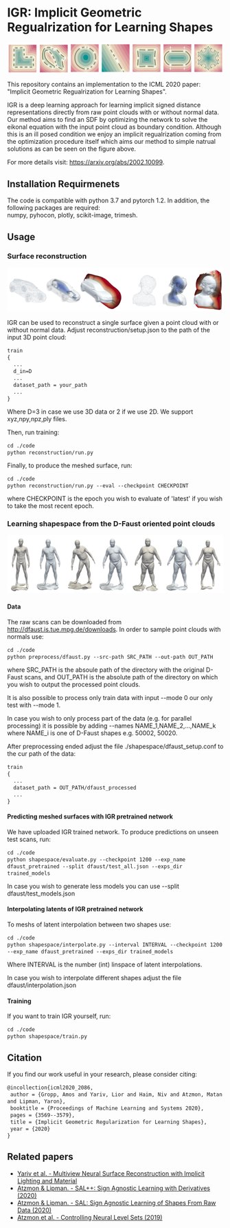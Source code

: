 # IGR: Implicit Geometric Regualrization for Learning Shapes
<p align="center">
  <img src="IGR.png"/>
</p>

This repository contains an implementation to the ICML 2020 paper: "Implicit Geometric Regualrization for Learning Shapes".

IGR is a deep learning approach for learning implicit signed distance representations directly from raw point clouds with or without normal data.
Our method aims to find an SDF by optimizing the network to solve the eikonal equation with the input point cloud as boundary condition.
Although this is an ill posed condition we enjoy an implicit regualrization coming from the optimization procedure itself which aims our method to simple natrual solutions as can be seen on the figure above.

For more details visit: https://arxiv.org/abs/2002.10099.

## Installation Requirmenets
The code is compatible with python 3.7 and pytorch 1.2. In addition, the following packages are required:  
numpy, pyhocon, plotly, scikit-image, trimesh.

## Usage


### Surface reconstruction
<p align="center">
  <img src="recon3D.png"/>
</p>

IGR can be used to reconstruct a single surface given a point cloud with or without normal data. Adjust reconstruction/setup.json to the
path of the input 3D point cloud:
```
train
{
  ...
  d_in=D
  ...
  dataset_path = your_path
  ...
}
```
Where D=3 in case we use 3D data or 2 if we use 2D. We support xyz,npy,npz,ply files.

Then, run training:
```
cd ./code
python reconstruction/run.py 
```
Finally, to produce the meshed surface, run:
```
cd ./code
python reconstruction/run.py --eval --checkpoint CHECKPOINT
```
where CHECKPOINT is the epoch you wish to evaluate of 'latest' if you wish to take the most recent epoch.


### Learning shapespace from the D-Faust oriented point clouds
<p align="center">
  <img src="interpolation.jpg"/>
</p>

#### Data
The raw scans can be downloaded from http://dfaust.is.tue.mpg.de/downloads.
In order to sample point clouds with normals use:

```
cd ./code
python preprocess/dfaust.py --src-path SRC_PATH --out-path OUT_PATH
```
where SRC_PATH is the absoule path of the directory with the original D-Faust scans, and OUT_PATH is the absolute path
of the directory on which you wish to output the processed point clouds.

It is also possible to process only train
data with input --mode 0 our only test with --mode 1.
 
In case you wish to only process part of the data (e.g. for parallel processing) it is possible by adding --names NAME_1,NAME_2,...,NAME_k where NAME_i 
is one of D-Faust shapes e.g. 50002, 50020.

After preprocessing ended adjust the file ./shapespace/dfaust_setup.conf to the cur path of the data:
```
train
{
  ...
  dataset_path = OUT_PATH/dfaust_processed
  ...
}
```

#### Predicting meshed surfaces with IGR pretrained network
We have uploaded IGR trained network. To produce predictions on unseen test scans, run:
```
cd ./code
python shapespace/evaluate.py --checkpoint 1200 --exp_name dfaust_pretrained --split dfaust/test_all.json --exps_dir trained_models
```
In case you wish to generate less models you can use --split dfaust/test_models.json

#### Interpolating latents of IGR pretrained network
To meshs of latent interpolation between two shapes use:
```
cd ./code
python shapespace/interpolate.py --interval INTERVAL --checkpoint 1200 --exp_name dfaust_pretrained --exps_dir trained_models
```
Where INTERVAL is the number (int) linspace of latent interpolations.

In case you wish to interpolate different shapes adjust the file dfaust/interpolation.json
 
#### Training
If you want to train IGR yourself, run:
```
cd ./code
python shapespace/train.py
```

## Citation
If you find our work useful in your research, please consider citing:

    @incollection{icml2020_2086,
     author = {Gropp, Amos and Yariv, Lior and Haim, Niv and Atzmon, Matan and Lipman, Yaron},
     booktitle = {Proceedings of Machine Learning and Systems 2020},
     pages = {3569--3579},
     title = {Implicit Geometric Regularization for Learning Shapes},
     year = {2020}
    }
    	
## Related papers
* [Yariv et al. - Multiview Neural Surface Reconstruction with Implicit Lighting and Material](https://arxiv.org/abs/2003.09852)
* [Atzmon & Lipman. - SAL++: Sign Agnostic Learning with Derivatives (2020)](https://arxiv.org/abs/2006.05400)
* [Atzmon & Lipman. - SAL: Sign Agnostic Learning of Shapes From Raw Data (2020)](https://arxiv.org/abs/1911.10414)
* [Atzmon et al. - Controlling Neural Level Sets (2019)](https://arxiv.org/abs/1905.11911)
	
